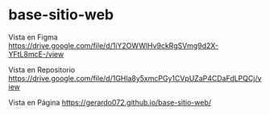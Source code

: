 # base-sitio-web

Vista en Figma
https://drive.google.com/file/d/1iY2OWWlHv9ckRgSVmg9d2X-YFtL8mcE-/view

Vista en Repositorio
https://drive.google.com/file/d/1GHla8y5xmcPGy1CVpUZaP4CDaFdLPQCj/view

Vista en Página
https://gerardo072.github.io/base-sitio-web/



